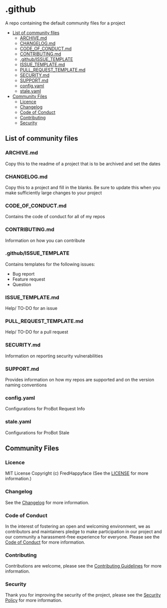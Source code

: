 <!-- omit in TOC -->
# .github

A repo containing the default community files for a project

- [List of community files](#list-of-community-files)
	- [ARCHIVE.md](#archivemd)
	- [CHANGELOG.md](#changelogmd)
	- [CODE_OF_CONDUCT.md](#codeofconductmd)
	- [CONTRIBUTING.md](#contributingmd)
	- [.github/ISSUE_TEMPLATE](#githubissuetemplate)
	- [ISSUE_TEMPLATE.md](#issuetemplatemd)
	- [PULL_REQUEST_TEMPLATE.md](#pullrequesttemplatemd)
	- [SECURITY.md](#securitymd)
	- [SUPPORT.md](#supportmd)
	- [config.yaml](#configyaml)
	- [stale.yaml](#staleyaml)
- [Community Files](#community-files)
	- [Licence](#licence)
	- [Changelog](#changelog)
	- [Code of Conduct](#code-of-conduct)
	- [Contributing](#contributing)
	- [Security](#security)

## List of community files

### ARCHIVE.md
Copy this to the readme of a project that is to be archived and set the dates

### CHANGELOG.md
Copy this to a project and fill in the blanks. Be sure to update this when you
make sufficiently large changes to your project

### CODE_OF_CONDUCT.md
Contains the code of conduct for all of my repos

### CONTRIBUTING.md
Information on how you can contribute

### .github/ISSUE_TEMPLATE
Contains templates for the following issues:
- Bug report
- Feature request
- Question

### ISSUE_TEMPLATE.md
Help/ TO-DO for an issue

### PULL_REQUEST_TEMPLATE.md
Help/ TO-DO for a pull request

### SECURITY.md
Information on reporting security vulnerabilities

### SUPPORT.md
Provides information on how my repos are supported and on the version naming
conventions

### config.yaml
Configurations for ProBot Request Info

### stale.yaml
Configurations for ProBot Stale

## Community Files
### Licence
MIT License
Copyright (c) FredHappyface
(See the [LICENSE](/LICENSE.md) for more information.)

### Changelog
See the [Changelog](/CHANGELOG.md) for more information.

### Code of Conduct
In the interest of fostering an open and welcoming environment, we
as contributors and maintainers pledge to make participation in our
project and our community a harassment-free experience for everyone.
Please see the
[Code of Conduct](https://github.com/FredHappyface/.github/blob/master/CODE_OF_CONDUCT.md) for more information.

### Contributing
Contributions are welcome, please see the [Contributing Guidelines](https://github.com/FredHappyface/.github/blob/master/CONTRIBUTING.md) for more information.

### Security
Thank you for improving the security of the project, please see the [Security Policy](https://github.com/FredHappyface/.github/blob/master/SECURITY.md) for more information.
